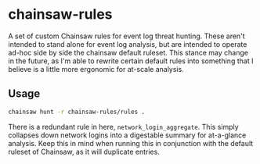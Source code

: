 # chainsaw-rules

A set of custom Chainsaw rules for event log threat hunting. These aren't intended to stand alone for
event log analysis, but are intended to operate ad-hoc side by side the chainsaw default ruleset. This
stance may change in the future, as I'm able to rewrite certain default rules into something that I believe
is a little more ergonomic for at-scale analysis.

## Usage

```bash
chainsaw hunt -r chainsaw-rules/rules .
```

There is a redundant rule in here, `network_login_aggregate`. This simply collapses down network logins into a digestable
summary for at-a-glance analysis. Keep this in mind when running this in conjunction with the default ruleset
of Chainsaw, as it will duplicate entries.
